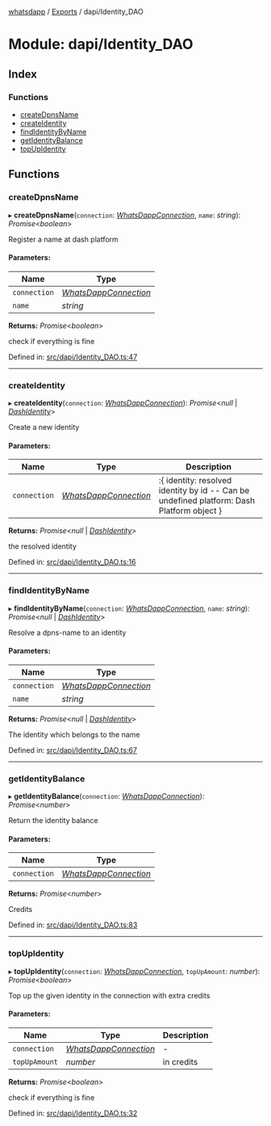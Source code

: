 [whatsdapp](../README.md) / [Exports](../modules.md) / dapi/Identity_DAO

# Module: dapi/Identity\_DAO

## Index

### Functions

* [createDpnsName](dapi_identity_dao.md#createdpnsname)
* [createIdentity](dapi_identity_dao.md#createidentity)
* [findIdentityByName](dapi_identity_dao.md#findidentitybyname)
* [getIdentityBalance](dapi_identity_dao.md#getidentitybalance)
* [topUpIdentity](dapi_identity_dao.md#topupidentity)

## Functions

### createDpnsName

▸ **createDpnsName**(`connection`: [*WhatsDappConnection*](whatsdapp.md#whatsdappconnection), `name`: *string*): *Promise*<*boolean*\>

Register a name at dash platform

#### Parameters:

Name | Type |
------ | ------ |
`connection` | [*WhatsDappConnection*](whatsdapp.md#whatsdappconnection) |
`name` | *string* |

**Returns:** *Promise*<*boolean*\>

check if everything is fine

Defined in: [src/dapi/Identity_DAO.ts:47](https://github.com/realKidDouglas/whatsdapp-lib/blob/73a2f4d/src/dapi/Identity_DAO.ts#L47)

___

### createIdentity

▸ **createIdentity**(`connection`: [*WhatsDappConnection*](whatsdapp.md#whatsdappconnection)): *Promise*<*null* \| [*DashIdentity*](types_dashtypes.md#dashidentity)\>

Create a new identity

#### Parameters:

Name | Type | Description |
------ | ------ | ------ |
`connection` | [*WhatsDappConnection*](whatsdapp.md#whatsdappconnection) | :{     identity: resolved identity by id -- Can be undefined     platform: Dash Platform object }   |

**Returns:** *Promise*<*null* \| [*DashIdentity*](types_dashtypes.md#dashidentity)\>

the resolved identity

Defined in: [src/dapi/Identity_DAO.ts:16](https://github.com/realKidDouglas/whatsdapp-lib/blob/73a2f4d/src/dapi/Identity_DAO.ts#L16)

___

### findIdentityByName

▸ **findIdentityByName**(`connection`: [*WhatsDappConnection*](whatsdapp.md#whatsdappconnection), `name`: *string*): *Promise*<*null* \| [*DashIdentity*](types_dashtypes.md#dashidentity)\>

Resolve a dpns-name to an identity

#### Parameters:

Name | Type |
------ | ------ |
`connection` | [*WhatsDappConnection*](whatsdapp.md#whatsdappconnection) |
`name` | *string* |

**Returns:** *Promise*<*null* \| [*DashIdentity*](types_dashtypes.md#dashidentity)\>

The identity which belongs to the name

Defined in: [src/dapi/Identity_DAO.ts:67](https://github.com/realKidDouglas/whatsdapp-lib/blob/73a2f4d/src/dapi/Identity_DAO.ts#L67)

___

### getIdentityBalance

▸ **getIdentityBalance**(`connection`: [*WhatsDappConnection*](whatsdapp.md#whatsdappconnection)): *Promise*<*number*\>

Return the identity balance

#### Parameters:

Name | Type |
------ | ------ |
`connection` | [*WhatsDappConnection*](whatsdapp.md#whatsdappconnection) |

**Returns:** *Promise*<*number*\>

Credits

Defined in: [src/dapi/Identity_DAO.ts:83](https://github.com/realKidDouglas/whatsdapp-lib/blob/73a2f4d/src/dapi/Identity_DAO.ts#L83)

___

### topUpIdentity

▸ **topUpIdentity**(`connection`: [*WhatsDappConnection*](whatsdapp.md#whatsdappconnection), `topUpAmount`: *number*): *Promise*<*boolean*\>

Top up the given identity in the connection with extra credits

#### Parameters:

Name | Type | Description |
------ | ------ | ------ |
`connection` | [*WhatsDappConnection*](whatsdapp.md#whatsdappconnection) | - |
`topUpAmount` | *number* | in credits   |

**Returns:** *Promise*<*boolean*\>

check if everything is fine

Defined in: [src/dapi/Identity_DAO.ts:32](https://github.com/realKidDouglas/whatsdapp-lib/blob/73a2f4d/src/dapi/Identity_DAO.ts#L32)

